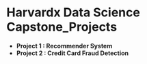 # Harvardx Data Science Capstone_Projects

- **Project 1 : Recommender System**
- **Project 2 : Credit Card Fraud Detection**

